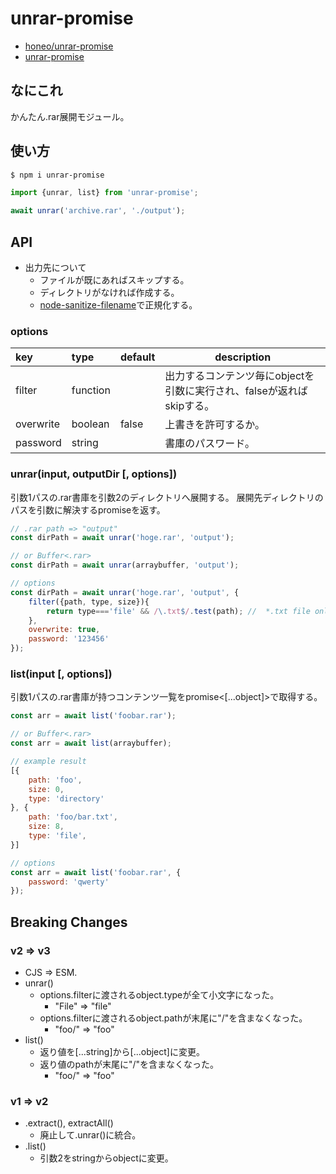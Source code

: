 # unrar-promise
* [honeo/unrar-promise](https://github.com/honeo/unrar-promise)
* [unrar-promise](https://www.npmjs.com/package/unrar-promise)


## なにこれ
かんたん.rar展開モジュール。

## 使い方
```sh
$ npm i unrar-promise
```
```js
import {unrar, list} from 'unrar-promise';

await unrar('archive.rar', './output');
```

## API
* 出力先について
	- ファイルが既にあればスキップする。
	- ディレクトリがなければ作成する。
	- [node-sanitize-filename](https://github.com/parshap/node-sanitize-filename)で正規化する。

### options
| key       | type     | default | description                                                           |
|:--------- |:-------- | ------- | --------------------------------------------------------------------- |
| filter    | function |         | 出力するコンテンツ毎にobjectを引数に実行され、falseが返ればskipする。 |
| overwrite | boolean  | false   | 上書きを許可するか。                                                  |
| password  | string   |         | 書庫のパスワード。                                                    |


### unrar(input, outputDir [, options])
引数1パスの.rar書庫を引数2のディレクトリへ展開する。
展開先ディレクトリのパスを引数に解決するpromiseを返す。
```js
// .rar path => "output"
const dirPath = await unrar('hoge.rar', 'output');

// or Buffer<.rar>
const dirPath = await unrar(arraybuffer, 'output');

// options
const dirPath = await unrar('hoge.rar', 'output', {
	filter({path, type, size}){
		return type==='file' && /\.txt$/.test(path); //  *.txt file only
	},
	overwrite: true,
	password: '123456'
});
```


### list(input [, options])
引数1パスの.rar書庫が持つコンテンツ一覧をpromise<[...object]>で取得する。
```js
const arr = await list('foobar.rar');

// or Buffer<.rar>
const arr = await list(arraybuffer);

// example result
[{
	path: 'foo',
	size: 0,
	type: 'directory'
}, {
	path: 'foo/bar.txt',
	size: 8,
	type: 'file',
}]

// options
const arr = await list('foobar.rar', {
	password: 'qwerty'
});
```



## Breaking Changes

### v2 => v3
* CJS => ESM.
* unrar()
 	- options.filterに渡されるobject.typeが全て小文字になった。
		- "File" => "file"
	- options.filterに渡されるobject.pathが末尾に"/"を含まなくなった。
		- "foo/" => "foo"
* list()
	- 返り値を[...string]から[...object]に変更。
	- 返り値のpathが末尾に"/"を含まなくなった。
		- "foo/" => "foo"

### v1 => v2
* .extract(), extractAll()
	- 廃止して.unrar()に統合。
* .list()
	- 引数2をstringからobjectに変更。
